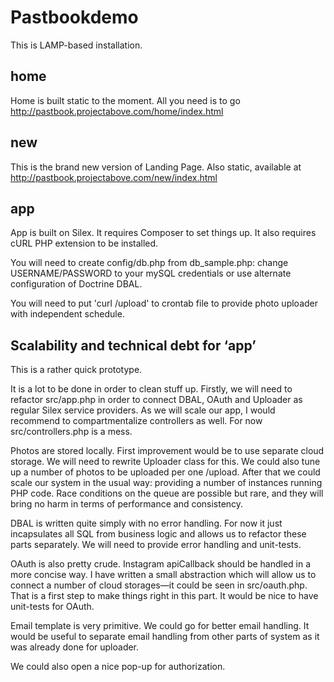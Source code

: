 # Pastbookdemo

This is LAMP-based installation.

## home
Home is built static to the moment.
All you need is to go http://pastbook.projectabove.com/home/index.html

## new
This is the brand new version of Landing Page.
Also static, available at http://pastbook.projectabove.com/new/index.html

## app
App is built on Silex.
It requires Composer to set things up.
It also requires cURL PHP extension to be installed.

You will need to create config/db.php from db_sample.php: change USERNAME/PASSWORD to your mySQL credentials or use alternate configuration of Doctrine DBAL.

You will need to put 'curl <YOURWEBSITE>/upload' to crontab file to provide photo uploader with independent schedule.

## Scalability and technical debt for ‘app’
This is a rather quick prototype.

It is a lot to be done in order to clean stuff up. Firstly, we will need to refactor src/app.php in order to connect DBAL, OAuth and Uploader as regular Silex service providers. As we will scale our app, I would recommend to compartmentalize controllers as well. For now src/controllers.php is a mess.

Photos are stored locally. First improvement would be to use separate cloud storage. We will need to rewrite Uploader class for this. We could also tune up a number of photos to be uploaded per one /upload. After that we could scale our system in the usual way: providing a number of instances running PHP code. Race conditions on the queue are possible but rare, and they will bring no harm in terms of performance and consistency.

DBAL is written quite simply with no error handling. For now it just incapsulates all SQL from business logic and allows us to refactor these parts separately. We will need to provide error handling and unit-tests.

OAuth is also pretty crude. Instagram apiCallback should be handled in a more concise way. I have written a small abstraction which will allow us to connect a number of cloud storages—it could be seen in src/oauth.php. That is a first step to make things right in this part. It would be nice to have unit-tests for OAuth.

Email template is very primitive. We could go for better email handling. It would be useful to separate email handling from other parts of system as it was already done for uploader. 

We could also open a nice pop-up for authorization.



